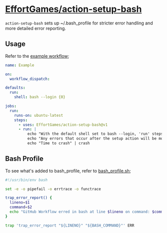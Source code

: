 <!-- README.md is auto-generated from README.md.template -->

# [EffortGames/action-setup-bash](https://github.com/EffortGames)

`action-setup-bash` sets up ~/.bash_profile for stricter error handling and more detailed error reporting.

## Usage

Refer to the [example workflow](.github/workflows/example.yml);

```yml
name: Example

on:
  workflow_dispatch:

defaults:
  run:
    shell: bash --login {0}

jobs:
  run:
    runs-on: ubuntu-latest
    steps:
      - uses: EffortGames/action-setup-bash@v1
      - run: |
          echo "With the default shell set to bash --login, 'run' steps in this GitHub Workflow run ~/.bash_profile"
          echo "Any errors that occur after the setup action will be more detailed and halt the workflow"
          echo "Time to crash" | crash

```

## Bash Profile

To see what's added to bash_profile, refer to [bash_profile.sh](bash_profile.sh);

```bash
#!/usr/bin/env bash

set -e -o pipefail -o errtrace -o functrace

trap_error_report() {
  lineno=$1
  command=$2
  echo "GitHub Workflow erred in bash at line $lineno on command: $command" >&2
}

trap 'trap_error_report "${LINENO}" "${BASH_COMMAND}"' ERR

```
